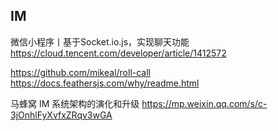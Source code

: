 IM
--------

微信小程序丨基于Socket.io.js，实现聊天功能
https://cloud.tencent.com/developer/article/1412572

https://github.com/mikeal/roll-call
https://docs.feathersjs.com/why/readme.html

马蜂窝 IM 系统架构的演化和升级
https://mp.weixin.qq.com/s/c-3jOnhlFyXvfxZRqv3wGA
